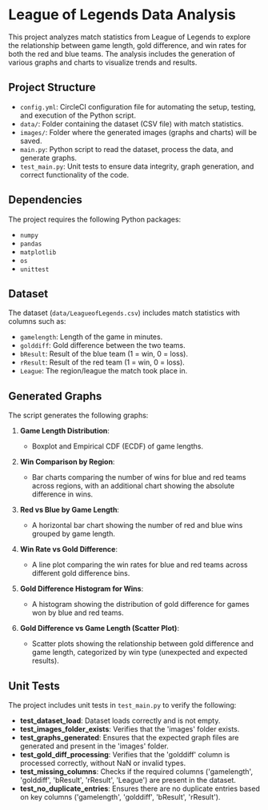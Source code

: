 # League of Legends Data Analysis

This project analyzes match statistics from League of Legends to explore the relationship between game length, gold difference, and win rates for both the red and blue teams. The analysis includes the generation of various graphs and charts to visualize trends and results.

## Project Structure

- `config.yml`: CircleCI configuration file for automating the setup, testing, and execution of the Python script.
- `data/`: Folder containing the dataset (CSV file) with match statistics.
- `images/`: Folder where the generated images (graphs and charts) will be saved.
- `main.py`: Python script to read the dataset, process the data, and generate graphs.
- `test_main.py`: Unit tests to ensure data integrity, graph generation, and correct functionality of the code.

## Dependencies

The project requires the following Python packages:

- `numpy`
- `pandas`
- `matplotlib`
- `os`
- `unittest`

## Dataset

The dataset (`data/LeagueofLegends.csv`) includes match statistics with columns such as:
- `gamelength`: Length of the game in minutes.
- `golddiff`: Gold difference between the two teams.
- `bResult`: Result of the blue team (1 = win, 0 = loss).
- `rResult`: Result of the red team (1 = win, 0 = loss).
- `League`: The region/league the match took place in.

## Generated Graphs

The script generates the following graphs:

1. **Game Length Distribution**:
   - Boxplot and Empirical CDF (ECDF) of game lengths.
   
2. **Win Comparison by Region**:
   - Bar charts comparing the number of wins for blue and red teams across regions, with an additional chart showing the absolute difference in wins.

3. **Red vs Blue by Game Length**:
   - A horizontal bar chart showing the number of red and blue wins grouped by game length.

4. **Win Rate vs Gold Difference**:
   - A line plot comparing the win rates for blue and red teams across different gold difference bins.

5. **Gold Difference Histogram for Wins**:
   - A histogram showing the distribution of gold difference for games won by blue and red teams.

6. **Gold Difference vs Game Length (Scatter Plot)**:
   - Scatter plots showing the relationship between gold difference and game length, categorized by win type (unexpected and expected results).

## Unit Tests

The project includes unit tests in `test_main.py` to verify the following:

- **test_dataset_load**: Dataset loads correctly and is not empty.
- **test_images_folder_exists**: Verifies that the 'images' folder exists.
- **test_graphs_generated**: Ensures that the expected graph files are generated and present in the 'images' folder.
- **test_gold_diff_processing**: Verifies that the 'golddiff' column is processed correctly, without NaN or invalid types.
- **test_missing_columns**: Checks if the required columns ('gamelength', 'golddiff', 'bResult', 'rResult', 'League') are present in the dataset.
- **test_no_duplicate_entries**: Ensures there are no duplicate entries based on key columns ('gamelength', 'golddiff', 'bResult', 'rResult').
